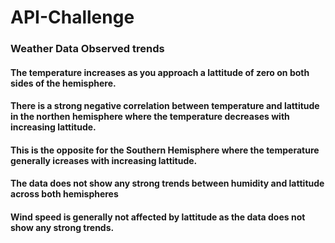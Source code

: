 # API-Challenge

### Weather Data Observed trends
#### The temperature increases as you approach a lattitude of zero on both sides of the hemisphere.
#### There is a strong negative correlation between temperature and lattitude in the northen hemisphere where the temperature decreases with increasing lattitude.
#### This is the opposite for the Southern Hemisphere where the temperature generally icreases with increasing lattitude.
#### The data does not show any strong trends between humidity and lattitude across both hemispheres
#### Wind speed is generally not affected by lattitude as the data does not show any strong trends.
